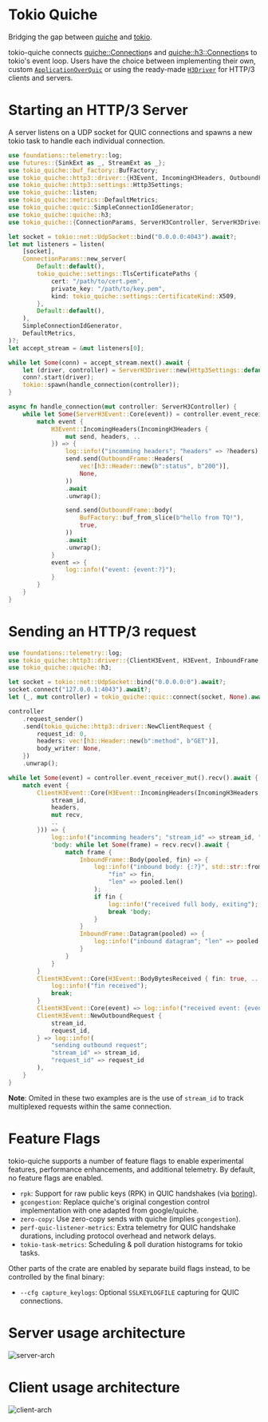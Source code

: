 # Tokio Quiche

Bridging the gap between [quiche][quiche] and [tokio][tokio].

tokio-quiche connects [quiche::Connection][q-connection]s and
[quiche::h3::Connection][q-h3-connection]s to tokio's event loop. Users have the
choice between implementing their own, custom <code>[ApplicationOverQuic]</code>
or using the ready-made <code>[H3Driver]</code> for HTTP/3 clients and servers.

# Starting an HTTP/3 Server

A server listens on a UDP socket for QUIC connections and spawns a new tokio
task to handle each individual connection.

```rust
use foundations::telemetry::log;
use futures::{SinkExt as _, StreamExt as _};
use tokio_quiche::buf_factory::BufFactory;
use tokio_quiche::http3::driver::{H3Event, IncomingH3Headers, OutboundFrame, ServerH3Event};
use tokio_quiche::http3::settings::Http3Settings;
use tokio_quiche::listen;
use tokio_quiche::metrics::DefaultMetrics;
use tokio_quiche::quic::SimpleConnectionIdGenerator;
use tokio_quiche::quiche::h3;
use tokio_quiche::{ConnectionParams, ServerH3Controller, ServerH3Driver};

let socket = tokio::net::UdpSocket::bind("0.0.0.0:4043").await?;
let mut listeners = listen(
    [socket],
    ConnectionParams::new_server(
        Default::default(),
        tokio_quiche::settings::TlsCertificatePaths {
            cert: "/path/to/cert.pem",
            private_key: "/path/to/key.pem",
            kind: tokio_quiche::settings::CertificateKind::X509,
        },
        Default::default(),
    ),
    SimpleConnectionIdGenerator,
    DefaultMetrics,
)?;
let accept_stream = &mut listeners[0];

while let Some(conn) = accept_stream.next().await {
    let (driver, controller) = ServerH3Driver::new(Http3Settings::default());
    conn?.start(driver);
    tokio::spawn(handle_connection(controller));
}

async fn handle_connection(mut controller: ServerH3Controller) {
    while let Some(ServerH3Event::Core(event)) = controller.event_receiver_mut().recv().await {
        match event {
            H3Event::IncomingHeaders(IncomingH3Headers {
                mut send, headers, ..
            }) => {
                log::info!("incomming headers"; "headers" => ?headers);
                send.send(OutboundFrame::Headers(
                    vec![h3::Header::new(b":status", b"200")],
                    None,
                ))
                .await
                .unwrap();

                send.send(OutboundFrame::body(
                    BufFactory::buf_from_slice(b"hello from TQ!"),
                    true,
                ))
                .await
                .unwrap();
            }
            event => {
                log::info!("event: {event:?}");
            }
        }
    }
}
```

# Sending an HTTP/3 request

```rust
use foundations::telemetry::log;
use tokio_quiche::http3::driver::{ClientH3Event, H3Event, InboundFrame, IncomingH3Headers};
use tokio_quiche::quiche::h3;

let socket = tokio::net::UdpSocket::bind("0.0.0.0:0").await?;
socket.connect("127.0.0.1:4043").await?;
let (_, mut controller) = tokio_quiche::quic::connect(socket, None).await?;

controller
    .request_sender()
    .send(tokio_quiche::http3::driver::NewClientRequest {
        request_id: 0,
        headers: vec![h3::Header::new(b":method", b"GET")],
        body_writer: None,
    })
    .unwrap();

while let Some(event) = controller.event_receiver_mut().recv().await {
    match event {
        ClientH3Event::Core(H3Event::IncomingHeaders(IncomingH3Headers {
            stream_id,
            headers,
            mut recv,
            ..
        })) => {
            log::info!("incomming headers"; "stream_id" => stream_id, "headers" => ?headers);
            'body: while let Some(frame) = recv.recv().await {
                match frame {
                    InboundFrame::Body(pooled, fin) => {
                        log::info!("inbound body: {:?}", std::str::from_utf8(&pooled);
                            "fin" => fin,
                            "len" => pooled.len()
                        );
                        if fin {
                            log::info!("received full body, exiting");
                            break 'body;
                        }
                    }
                    InboundFrame::Datagram(pooled) => {
                        log::info!("inbound datagram"; "len" => pooled.len());
                    }
                }
            }
        }
        ClientH3Event::Core(H3Event::BodyBytesReceived { fin: true, .. }) => {
            log::info!("fin received");
            break;
        }
        ClientH3Event::Core(event) => log::info!("received event: {event:?}"),
        ClientH3Event::NewOutboundRequest {
            stream_id,
            request_id,
        } => log::info!(
            "sending outbound request";
            "stream_id" => stream_id,
            "request_id" => request_id
        ),
    }
}
```

**Note**: Omited in these two examples are is the use of `stream_id` to track
multiplexed requests within the same connection.

# Feature Flags

tokio-quiche supports a number of feature flags to enable experimental features,
performance enhancements, and additional telemetry. By default, no feature flags are
enabled.

- `rpk`: Support for raw public keys (RPK) in QUIC handshakes (via [boring]).
- `gcongestion`: Replace quiche's original congestion control implementation with one
   adapted from google/quiche.
- `zero-copy`: Use zero-copy sends with quiche (implies `gcongestion`).
- `perf-quic-listener-metrics`: Extra telemetry for QUIC handshake durations,
  including protocol overhead and network delays.
- `tokio-task-metrics`: Scheduling & poll duration histograms for tokio tasks.

Other parts of the crate are enabled by separate build flags instead, to be
controlled by the final binary:

- `--cfg capture_keylogs`: Optional `SSLKEYLOGFILE` capturing for QUIC connections.


# Server usage architecture

![server-arch](https://github.com/cloudflare/quiche/blob/master/tokio-quiche/docs/arch-server.drawio.svg?raw=true)

# Client usage architecture

![client-arch](https://github.com/cloudflare/quiche/blob/master/tokio-quiche/docs/arch-client.drawio.svg?raw=true)

[quiche]: https://docs.quic.tech/quiche/
[tokio]: https://tokio.rs
[q-connection]: https://docs.quic.tech/quiche/struct.Connection.html
[q-h3-connection]: https://docs.quic.tech/quiche/h3/struct.Connection.html
[connect]: https://docs.rs/tokio-quiche/latest/tokio_quiche/quic/fn.connect.html
[ApplicationOverQuic]: https://docs.rs/tokio-quiche/latest/tokio_quiche/trait.ApplicationOverQuic.html
[H3Driver]: https://docs.rs/tokio-quiche/latest/tokio-quiche/http3/driver/struct.H3Driver.html
[boring]: https://docs.rs/boring/latest/boring/
